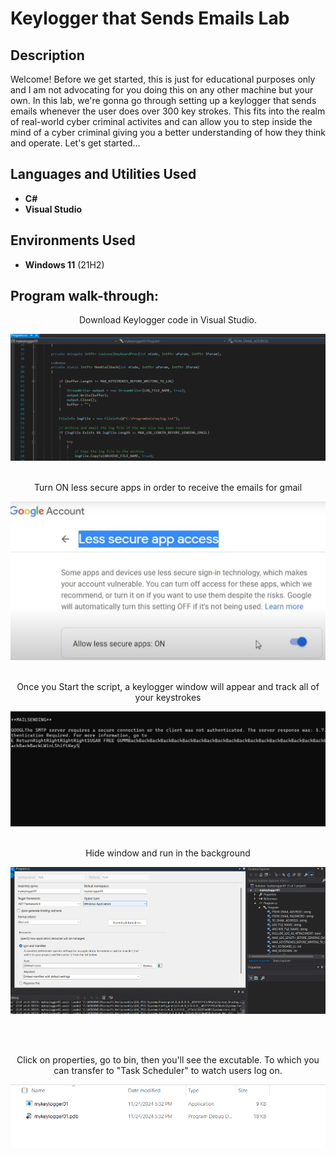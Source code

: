 <h1>Keylogger that Sends Emails Lab</h1>



<h2>Description</h2>
Welcome!
Before we get started, this is just for educational purposes only and I am not advocating for you doing this on any other machine but your own. In this lab, we're gonna go through setting up a keylogger that sends emails whenever the user does over 300 key strokes. This fits into the realm of real-world cyber criminal activites and can allow you to step inside the mind of a cyber criminal giving you a better understanding of how they think and operate.  Let's get started... 
<br />


<h2>Languages and Utilities Used</h2>

- <b>C#</b> 
- <b>Visual Studio</b>

<h2>Environments Used </h2>

- <b>Windows 11</b> (21H2)

<h2>Program walk-through:</h2>

<p align="center">
 Download Keylogger code in Visual Studio.<br>
 
![image alt](https://github.com/Light89byte/KeyloggerEmail/blob/012f850791bd301cca539e57d1223200ead758e7/Keylog.png)
<br />
<br />

<p align="center">
Turn ON less secure apps in order to receive the emails for gmail<br>
 
![image_alt](https://github.com/Light89byte/KeyloggerEmail/blob/95e6bb8a4faa93e119b75452491f10e7e6a48471/Account%20On.png)
<br />
<br />

<p align="center">
Once you Start the script, a keylogger window will appear and track all of your keystrokes<br>

![image_alt](https://github.com/Light89byte/KeyloggerEmail/blob/08e64869cefee860a53d36693d8fc014fd92b24b/Keylogger.png)
<br />
<br />

<p align="center">
 Hide window and run in the background<br>
 
![image alt](https://github.com/Light89byte/KeyloggerEmail/blob/32456dca64233bcd7484483f1d187c626e10b150/Hide.png)

<br />
<br />

<p align="center">
Click on properties, go to bin, then you'll see the excutable. To which you can transfer to "Task Scheduler" to watch users log on.
 
![image_alt](https://github.com/Light89byte/KeyloggerEmail/blob/bdd8ed6de3edddb1e148912ae968de217d3c0b40/Executable.png)
<br />
<br />

<!--
 ```diff
- text in red
+ text in green
! text in orange
# text in gray
@@ text in purple (and bold)@@
```
--!>



